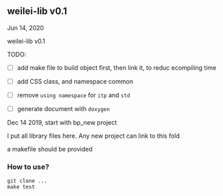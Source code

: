 ## weilei-lib v0.1

Jun 14, 2020

weilei-lib v0.1

TODO:

- [ ] add make file to build object first, then link it, to reduc ecompiling time
- [ ] add CSS class, and namespace common
- [ ] remove `using namespace` for `itp` and `std`
- [ ] generate document with `doxygen`


Dec 14 2019, start with bp_new project

I put all library files here. Any new project can link to this fold 

a makefile should be provided


### How to use?
```
git clone ...
make test
```